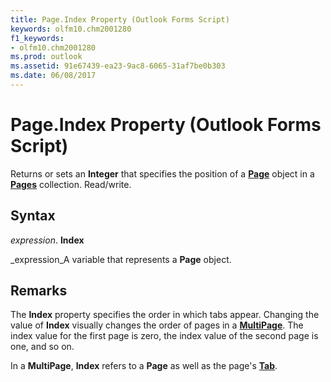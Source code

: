 ```yaml
---
title: Page.Index Property (Outlook Forms Script)
keywords: olfm10.chm2001280
f1_keywords:
- olfm10.chm2001280
ms.prod: outlook
ms.assetid: 91e67439-ea23-9ac8-6065-31af7be0b303
ms.date: 06/08/2017
---
```



# Page.Index Property (Outlook Forms Script)

Returns or sets an **Integer** that specifies the position of a **[Page](page-object-outlook-forms-script.md)** object in a **[Pages](pages-object-outlook-forms-script.md)** collection. Read/write.


## Syntax

 _expression_. **Index**

 _expression_A variable that represents a **Page** object.


## Remarks

The **Index** property specifies the order in which tabs appear. Changing the value of **Index** visually changes the order of pages in a **[MultiPage](multipage-object-outlook-forms-script.md)**. The index value for the first page is zero, the index value of the second page is one, and so on.

In a **MultiPage**, **Index** refers to a **Page** as well as the page's **[Tab](tab-object-outlook-forms-script.md)**.


